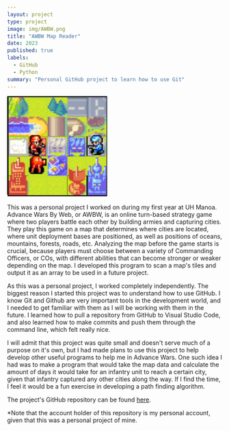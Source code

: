 ```yaml
---
layout: project
type: project
image: img/AWBW.png
title: "AWBW Map Reader"
date: 2023
published: true
labels:
  - GitHub
  - Python
summary: "Personal GitHub project to learn how to use Git"
---
```


<img class="img-fluid" src="../img/AWBW.png">


This was a personal project I worked on during my first year at UH Manoa. Advance Wars By Web, or AWBW, is an online turn-based strategy game where two players battle each other by building armies and capturing cities. They play this game on a map that determines where cities are located, where unit deployment bases are positioned, as well as positions of oceans, mountains, forests, roads, etc. Analyzing the map before the game starts is crucial, because players must choose between a variety of Commanding Officers, or COs, with different abilities that can become stronger or weaker depending on the map. I developed this program to scan a map's tiles and output it as an array to be used in a future project.

As this was a personal project, I worked completely independently. The biggest reason I started this project was to understand how to use GitHub. I know Git and Github are very important tools in the development world, and I needed to get familiar with them as I will be working with them in the future. I learned how to pull a repository from GitHub to Visual Studio Code, and also learned how to make commits and push them through the command line, which felt really nice.

I will admit that this project was quite small and doesn't serve much of a purpose on it's own, but I had made plans to use this project to help develop other useful programs to help me in Advance Wars. One such idea I had was to make a program that would take the map data and calculate the amount of days it would take for an infantry unit to reach a certain city, given that infantry captured any other cities along the way. If I find the time, I feel it would be a fun exercise in developing a path finding algorithm. 

The project's GitHub repository can be found [here](https://github.com/stickstetris/AWBW-Map-Reader).

*Note that the account holder of this repository is my personal account, given that this was a personal project of mine.
